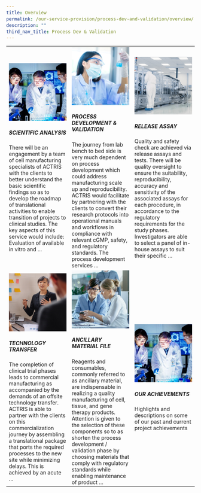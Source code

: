 ```yaml
---
title: Overview
permalink: /our-service-provision/process-dev-and-validation/overview/
description: ""
third_nav_title: Process Dev & Validation
---
```

<table>
   <tbody>
      <tr style="height:200px;">
         <td style="width:33%;">
            <a href="/our-service-provision/process-dev-and-validation/scientific-analysis/">
            <img src="/images/Our%20Service%20Provision/service-1-1.jpg">
            </a>
            <h5>SCIENTIFIC ANALYSIS</h5>
            There will be an engagement by a team of cell manufacturing specialists of ACTRIS with the clients to better understand the basic scientific findings so as to develop the roadmap of translational activities to enable transition of projects to clinical studies. The key aspects of this service would include: Evaluation of available in vitro and ...
         </td>
         <td style="width:33%;">
            <a href="/our-service-provision/process-dev-and-validation/process-development-validation/">
            </a>
            <img src="/images/Our%20Service%20Provision/shutterstock_1190376445.jpg">
            <h5>PROCESS DEVELOPMENT &amp; VALIDATION</h5>
            The journey from lab bench to bed side is very much dependent on process development which could address manufacturing scale up and reproducibility. ACTRIS would facilitate by partnering with the clients to convert their research protocols into operational manuals and workflows in compliance with relevant cGMP, safety, and regulatory standards. The process development services …
         </td>
         <td style="width:33%;">
            <a href="/our-service-provision/process-dev-and-validation/release-assy/"></a>
            <img src="/images/Our%20Service%20Provision/shutterstock_1268263936.jpg">
            <h5>RELEASE ASSAY</h5>
            Quality and safety check are achieved via release assays and tests. There will be quality oversight to ensure the suitability, reproducibility, accuracy and sensitivity of the associated assays for each procedure, in accordance to the regulatory requirements for the study phases. Investigators are able to select a panel of in-house assays to suit their specific …
         </td>
      </tr>
      <tr>
         <!-- Second Row -->
         <td style="width:33%;">
            <a href="/our-service-provision/process-dev-and-validation/technology-transfer/">
            <img src="/images/Our%20Service%20Provision/shutterstock_519817903.jpg"> </a>
            <h5>TECHNOLOGY TRANSFER</h5>
            The completion of clinical trial phases leads to commercial manufacturing as accompanied by the demands of an offsite technology transfer. ACTRIS is able to partner with the clients on this commercialization journey by assembling a translational package that ports the required processes to the new site while minimizing delays. This is achieved by an acute …
         </td>
         <td style="width:33%;">
            <a href="/our-service-provision/process-dev-and-validation/ancillary-material-file/">
            <img src="/images/Our%20Service%20Provision/shutterstock_1104131693.jpg"></a>
            <h5>ANCILLARY MATERIAL FILE</h5>
            Reagents and consumables, commonly referred to as ancillary material, are indispensable in realizing a quality manufacturing of cell, tissue, and gene therapy products. Attention is given to the selection of these components so to as shorten the process development / validation phase by choosing materials that comply with regulatory standards while enabling maintenance of product …
         </td>
         <td style="width:33%;">
            <a href="/our-service-provision/process-dev-and-validation/our-achievements/">
            <img src="/images/Our%20Service%20Provision/service-1-1.jpg"></a>
            <h5>OUR ACHIEVEMENTS</h5>
            Highlights and descriptions on some of our past and current project achievements
         </td>
      </tr>
   </tbody>
</table>